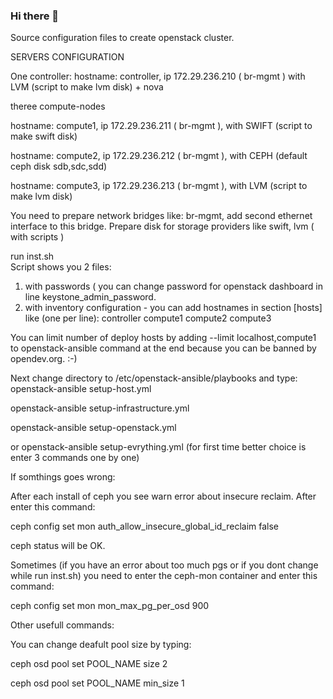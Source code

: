 ### Hi there 👋

Source configuration files to create openstack cluster.

SERVERS CONFIGURATION

One controller: 
hostname: controller, 
ip 172.29.236.210 (  br-mgmt ) 
with LVM (script to make lvm disk) + nova

theree compute-nodes

hostname: compute1, 
ip 172.29.236.211 (  br-mgmt ), 
with SWIFT (script to make swift disk)

hostname: compute2, 
ip 172.29.236.212 (  br-mgmt ), 
with CEPH (default ceph disk sdb,sdc,sdd)

hostname: compute3, 
ip 172.29.236.213 (  br-mgmt ), 
with LVM (script to make lvm disk)

You need to prepare network bridges like: br-mgmt, add second ethernet interface to this bridge.
Prepare disk for storage providers like swift, lvm ( with scripts )

run inst.sh   
Script shows you 2 files: 
1. with passwords ( you can change password for openstack dashboard in line keystone_admin_password.
2. with inventory configuration - you can add hostnames in section [hosts] like (one per line): 
controller
compute1
compute2
compute3

You can limit number of deploy hosts by adding --limit localhost,compute1 to openstack-ansible command at the end
because you can be banned by opendev.org. :-)

Next change directory to /etc/openstack-ansible/playbooks
and type: openstack-ansible setup-host.yml

openstack-ansible setup-infrastructure.yml

openstack-ansible setup-openstack.yml

or openstack-ansible setup-evrything.yml (for first time better choice is enter 3 commands one by one)

If somthings goes wrong:

After each install of ceph you see warn error about insecure reclaim. After enter this command:

ceph config set mon auth_allow_insecure_global_id_reclaim false

ceph status will be OK.


Sometimes (if you have an error about too much pgs or if you dont change while run inst.sh) you need to enter the ceph-mon container and enter this command:

ceph config set mon mon_max_pg_per_osd 900


Other usefull commands:

You can change deafult pool size by typing:

ceph osd pool set POOL_NAME size 2

ceph osd pool set POOL_NAME min_size 1
